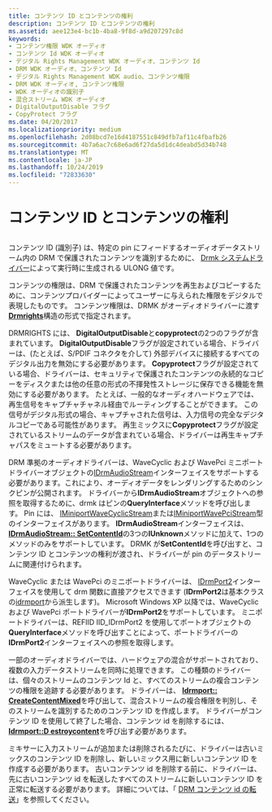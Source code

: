 ```yaml
---
title: コンテンツ ID とコンテンツの権利
description: コンテンツ ID とコンテンツの権利
ms.assetid: aee123e4-bc1b-4ba8-9f8d-a9d207297c8d
keywords:
- コンテンツ権限 WDK オーディオ
- コンテンツ Id WDK オーディオ
- デジタル Rights Management WDK オーディオ、コンテンツ Id
- DRM WDK オーディオ、コンテンツ Id
- デジタル Rights Management WDK audio、コンテンツ権限
- DRM WDK オーディオ, コンテンツ権限
- WDK オーディオの識別子
- 混合ストリーム WDK オーディオ
- DigitalOutputDisable フラグ
- CopyProtect フラグ
ms.date: 04/20/2017
ms.localizationpriority: medium
ms.openlocfilehash: 2d08bcd7e16d4187551c849dfb7af11c4fbafb26
ms.sourcegitcommit: 4b7a6ac7c68e6ad6f27da5d1dc4deabd5d34b748
ms.translationtype: MT
ms.contentlocale: ja-JP
ms.lasthandoff: 10/24/2019
ms.locfileid: "72833630"
---
```

# <a name="content-ids-and-content-rights"></a>コンテンツ ID とコンテンツの権利


## <span id="content_ids_and_content_rights"></span><span id="CONTENT_IDS_AND_CONTENT_RIGHTS"></span>


コンテンツ ID (識別子) は、特定の pin にフィードするオーディオデータストリーム内の DRM で保護されたコンテンツを識別するために、 [Drmk システムドライバー](kernel-mode-wdm-audio-components.md#drmk_system_driver)によって実行時に生成される ULONG 値です。

コンテンツの権限は、DRM で保護されたコンテンツを再生およびコピーするために、コンテンツプロバイダーによってユーザーに与えられた権限をデジタルで表現したものです。 コンテンツ権限は、DRMK がオーディオドライバーに渡す[**Drmrights**](https://docs.microsoft.com/windows-hardware/drivers/ddi/drmk/ns-drmk-tagdrmrights)構造の形式で指定されます。

DRMRIGHTS には、 **DigitalOutputDisable**と**copyprotect**の2つのフラグが含まれています。 **DigitalOutputDisable**フラグが設定されている場合、ドライバーは、(たとえば、S/PDIF コネクタを介して) 外部デバイスに接続するすべてのデジタル出力を無効にする必要があります。 **Copyprotect**フラグが設定されている場合、ドライバーは、セキュリティで保護されたコンテンツの永続的なコピーをディスクまたは他の任意の形式の不揮発性ストレージに保存できる機能を無効にする必要があります。 たとえば、一般的なオーディオハードウェアでは、再生信号をキャプチャチャネル経由でルーティングすることができます。 この信号がデジタル形式の場合、キャプチャされた信号は、入力信号の完全なデジタルコピーである可能性があります。 再生ミックスに**Copyprotect**フラグが設定されているストリームのデータが含まれている場合、ドライバーは再生キャプチャパスをミュートする必要があります。

DRM 準拠のオーディオドライバーは、WaveCyclic および WavePci ミニポートドライバーオブジェクトの[IDrmAudioStream](https://docs.microsoft.com/windows-hardware/drivers/ddi/drmk/nn-drmk-idrmaudiostream)インターフェイスをサポートする必要があります。これにより、オーディオデータをレンダリングするためのシンクピンが公開されます。 ドライバーから**IDrmAudioStream**オブジェクトへの参照を取得するために、drmk はピンの**QueryInterface**メソッドを呼び出します。 Pin には、 [IMiniportWaveCyclicStream](https://docs.microsoft.com/windows-hardware/drivers/ddi/portcls/nn-portcls-iminiportwavecyclicstream)または[IMiniportWavePciStream](https://docs.microsoft.com/windows-hardware/drivers/ddi/portcls/nn-portcls-iminiportwavepcistream)型のインターフェイスがあります。 **IDrmAudioStream**インターフェイスは、 [**IDrmAudioStream:: SetContentId**](https://docs.microsoft.com/windows-hardware/drivers/ddi/drmk/nf-drmk-idrmaudiostream-setcontentid)の3つの**IUnknown**メソッドに加えて、1つのメソッドのみをサポートしています。 DRMK が**SetContentId**を呼び出すと、コンテンツ ID とコンテンツの権利が渡され、ドライバーが pin のデータストリームに関連付けられます。

WaveCyclic または WavePci のミニポートドライバーは、 [IDrmPort2](https://docs.microsoft.com/windows-hardware/drivers/ddi/portcls/nn-portcls-idrmport2)インターフェイスを使用して drm 関数に直接アクセスできます (**IDrmPort2**は基本クラスの[idrmport](https://docs.microsoft.com/windows-hardware/drivers/ddi/portcls/nn-portcls-idrmport)から派生します)。 Microsoft Windows XP 以降では、WaveCyclic および WavePci ポートドライバーが**IDrmPort2**をサポートしています。 ミニポートドライバーは、REFIID IID\_IDrmPort2 を使用してポートオブジェクトの**QueryInterface**メソッドを呼び出すことによって、ポートドライバーの**IDrmPort2**インターフェイスへの参照を取得します。

一部のオーディオドライバーでは、ハードウェアの混合がサポートされており、複数の入力データストリームを同時に処理できます。 この種類のドライバーは、個々のストリームのコンテンツ Id と、すべてのストリームの複合コンテンツの権限を追跡する必要があります。 ドライバーは、 [**Idrmport:: CreateContentMixed**](https://docs.microsoft.com/windows-hardware/drivers/ddi/portcls/nf-portcls-idrmport-createcontentmixed)を呼び出して、混合ストリームの複合権限を判別し、そのストリームを識別するためのコンテンツ ID を作成します。 ドライバーがコンテンツ ID を使用して終了した場合、コンテンツ id を削除するには、 [**Idrmport::D estroycontent**](https://docs.microsoft.com/windows-hardware/drivers/ddi/portcls/nf-portcls-idrmport-destroycontent)を呼び出す必要があります。

ミキサーに入力ストリームが追加または削除されるたびに、ドライバーは古いミックスのコンテンツ ID を削除し、新しいミックス用に新しいコンテンツ ID を作成する必要があります。 古いコンテンツ id を削除する前に、ドライバーは、先に古いコンテンツ id を転送したすべてのストリームに新しいコンテンツ ID を正常に転送する必要があります。 詳細については、「 [DRM コンテンツ id の転送](forwarding-drm-content-ids.md)」を参照してください。

 

 




